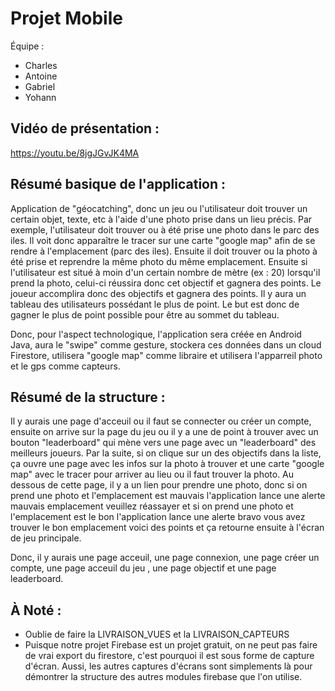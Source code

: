 # Projet Mobile

Équipe : 
- Charles
- Antoine
- Gabriel
- Yohann
## Vidéo de présentation : 
https://youtu.be/8jgJGvJK4MA
## Résumé basique de l'application : 

Application de "géocatching", donc un jeu ou l'utilisateur doit trouver un certain objet, texte, etc à l'aide d'une photo prise dans un lieu précis. Par exemple, l'utilisateur doit trouver ou à été prise une photo dans le parc des iles. Il voit donc apparaître le tracer sur une carte "google map" afin de se rendre à l'emplacement (parc des iles). Ensuite il doit trouver ou la photo à été prise et reprendre la même photo du même emplacement. Ensuite si l'utilisateur est situé à moin d'un certain nombre de mètre (ex : 20) lorsqu'il prend la photo, celui-ci réussira donc cet objectif et gagnera des points. Le joueur accomplira donc des objectifs et gagnera des points. Il y aura un tableau des utilisateurs possédant le plus de point. Le but est donc de gagner le plus de point possible pour être au sommet du tableau. 

Donc, pour l'aspect technologique, l'application sera créée en Android Java, aura le "swipe" comme gesture, stockera ces données dans un cloud Firestore, utilisera "google map" comme libraire et utilisera l'apparreil photo et le gps comme capteurs.

## Résumé de la structure : 

Il y aurais une page d'acceuil ou il faut se connecter ou créer un compte, ensuite on arrive sur la page du jeu ou il y a une de point à trouver avec un bouton "leaderboard" qui mène vers une page avec un "leaderboard" des meilleurs joueurs. Par la suite, si on clique sur un des objectifs dans la liste, ça ouvre une page avec les infos sur la photo à trouver et une carte "google map" avec le tracer pour arriver au lieu ou il faut trouver la photo. Au dessous de cette page, il y a un lien pour prendre une photo, donc si on prend une photo et l'emplacement est mauvais l'application lance une alerte mauvais emplacement veuillez réassayer et si on prend une photo et l'emplacement est le bon l'application lance une alerte bravo vous avez trouver le bon emplacement voici des points et ça retourne ensuite à l'écran de jeu principale.

Donc, il y aurais une page acceuil, une page connexion, une page créer un compte, une page acceuil du jeu , une page objectif et une page leaderboard.

## À Noté :  

- Oublie de faire la LIVRAISON_VUES et la LIVRAISON_CAPTEURS 
- Puisque notre projet Firebase est un projet gratuit, on ne peut pas faire de vrai export du firestore, c'est pourquoi il est sous forme de capture d'écran. Aussi, les autres captures d'écrans sont simplements là pour démontrer la structure des autres modules firebase que l'on utilise.
